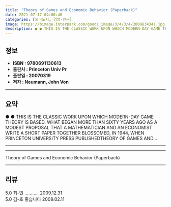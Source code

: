```yaml
---
title: "Theory of Games and Economic Behavior (Paperback)"
date: 2021-07-17 04:00:46
categories: [외국도서, 경영-인문]
image: https://bimage.interpark.com/goods_image/3/4/3/4/200983434s.jpg
description: ● ● THIS IS THE CLASSIC WORK UPON WHICH MODERN-DAY GAME THEORY IS BASED. WHAT BEGAN MORE THAN SIXTY YEARS AGO AS A MODEST PROPOSAL THAT A MATHEMATICIAN AND AN
---
```


## **정보**

- **ISBN : 9780691130613**
- **출판사 : Princeton Univ Pr**
- **출판일 : 20070319**
- **저자 : Neumann, John Von**

------



## **요약**

●  ●  THIS IS THE CLASSIC WORK UPON WHICH MODERN-DAY GAME THEORY IS BASED. WHAT BEGAN MORE THAN SIXTY YEARS AGO AS A MODEST PROPOSAL THAT A MATHEMATICIAN AND AN ECONOMIST WRITE A SHORT PAPER TOGETHER BLOSSOMED, IN 1944, WHEN PRINCETON UNIVERSITY PRESS PUBLISHEDTHEORY OF GAMES AND... 

------



------


Theory of Games and Economic Behavior (Paperback) 

------


## **리뷰** 

5.0 최-민 ........... 2009.12.31 <br/>5.0 김-호 좋습니다 2009.02.11 <br/>
